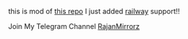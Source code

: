 this is mod of [this repo](https://www.github.com/arshsisodiya/helios-mirror) I just added [railway](https://railway.app) support!!

Join My Telegram Channel [RajanMirrorz](https://telegram.dog/RajanMirrorz)
